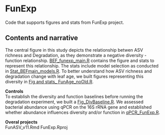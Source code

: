 # FunExp
Code that supports figures and stats from FunExp project.


## Contents and narrative
The central figure in this study depicts the relationship betwen ASV richness and Degradation, as they demonstrate a negative diversity - function relationship. [BEF_funexp_main.R](https://github.com/catalicu/FunExp/blob/main/BEF_funexp_main.R) contains the figure and stats to represent this relationship. The stats include model selection as conducted in [Stat_BEFmain_models.R](https://github.com/catalicu/FunExp/blob/main/Stat_BEFmain_models.R).
To better understand how ASV richness and degradation change with leaf age, we built figures representing this diversity in 
[Fig and stats_ FunAge_noOld.R](https://github.com/catalicu/FunExp/blob/main/Fig_and_stats_FunAge_noOld.R). 

**Controls**  
To establish the diversity and function baselines before running the degradation experiment, we built a [Fig_DivBaseline.R](https://github.com/catalicu/FunExp/blob/main/Fig_DivBaseline.R). 
We assessed bacterial abundance using qPCR on the 16S rRNA gene and established whether abundance influences diversity and/or function in [qPCR_FunExp.R](https://github.com/catalicu/FunExp/blob/main/qPCR_FunExp.Rmd).  

**Overal projects**   
FunASV_v11.Rmd
FunExp.Rproj


